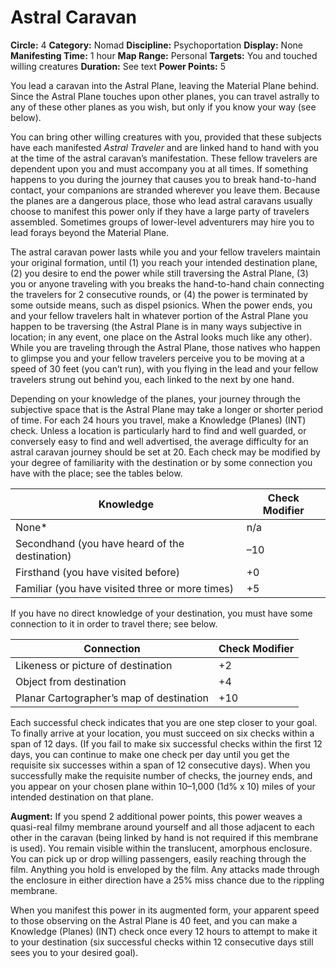 # Astral Caravan

**Circle:** 4
**Category:** Nomad
**Discipline:** Psychoportation
**Display:** None
**Manifesting Time:** 1 hour
**Map Range:** Personal
**Targets:** You and touched willing creatures
**Duration:** See text
**Power Points:** 5

You lead a caravan into the Astral Plane, leaving the Material Plane behind. Since the Astral Plane touches upon other planes, you can travel astrally to any of these other planes as you wish, but only if you know your way (see below).

You can bring other willing creatures with you, provided that these subjects have each manifested *Astral Traveler* and are linked hand to hand with you at the time of the astral caravan’s manifestation. These fellow travelers are dependent upon you and must accompany you at all times. If something happens to you during the journey that causes you to break hand-to-hand contact, your companions are stranded wherever you leave them. Because the planes are a dangerous place, those who lead astral caravans usually choose to manifest this power only if they have a large party of travelers assembled. Sometimes groups of lower-level adventurers may hire you to lead forays beyond the Material Plane.

The astral caravan power lasts while you and your fellow travelers maintain your original formation, until (1) you reach your intended destination plane, (2) you desire to end the power while still traversing the Astral Plane, (3) you or anyone traveling with you breaks the hand-to-hand chain connecting the travelers for 2 consecutive rounds, or (4) the power is terminated by some outside means, such as dispel psionics. When the power ends, you and your fellow travelers halt in whatever portion of the Astral Plane you happen to be traversing (the Astral Plane is in many ways subjective in location; in any event, one place on the Astral looks much like any other).
While you are traveling through the Astral Plane, those natives who happen to glimpse you and your fellow travelers perceive you to be moving at a speed of 30 feet (you can’t run), with you flying in the lead and your fellow travelers strung out behind you, each linked to the next by one hand.

Depending on your knowledge of the planes, your journey through the subjective space that is the Astral Plane may take a longer or shorter period of time. For each 24 hours you travel, make a Knowledge (Planes) (INT) check. Unless a location is particularly hard to find and well guarded, or conversely easy to find and well advertised, the average difficulty for an astral caravan journey should be set at 20. Each check may be modified by your degree of familiarity with the destination or by some connection you have with the place; see the tables below.

| Knowledge | Check Modifier |
| ---       | ---            |
| None*     | n/a            |
| Secondhand (you have heard of the destination) | –10
| Firsthand (you have visited before) | +0
| Familiar (you have visited three or more times) | +5

If you have no direct knowledge of your destination, you must have some connection to it in order to travel there; see below.

| Connection | Check Modifier |
| ---        | ---            |
| Likeness or picture of destination | +2
| Object from destination | +4
| Planar Cartographer’s map of destination | +10

Each successful check indicates that you are one step closer to your goal. To finally arrive at your location, you must succeed on six checks within a span of 12 days. (If you fail to make six successful checks within the first 12 days, you can continue to make one check per day until you get the requisite six successes within a span of 12 consecutive days). When you successfully make the requisite number of checks, the journey ends, and you appear on your chosen plane within 10–1,000 (1d% x 10) miles of your intended destination on that plane.

**Augment:** If you spend 2 additional power points, this power weaves a quasi-real filmy membrane around yourself and all those adjacent to each other in the caravan (being linked by hand is not required if this membrane is used). You remain visible within the translucent, amorphous enclosure. You can pick up or drop willing passengers, easily reaching through the film. Anything you hold is enveloped by the film. Any attacks made through the enclosure in either direction have a 25% miss chance due to the rippling membrane.

When you manifest this power in its augmented form, your apparent speed to those observing on the Astral Plane is 40 feet, and you can make a Knowledge (Planes) (INT) check once every 12 hours to attempt to make it to your destination (six successful checks within 12 consecutive days still sees you to your desired goal).
